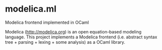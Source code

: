 modelica.ml
===========

Modelica frontend implemented in OCaml

Modelica (http://modelica.org) is an open equation-based modeling language.
This project implements a Modelica frontend  (i.e. abstract syntax tree + 
parsing + lexing + some analysis) as a OCaml library.
